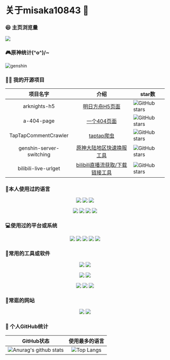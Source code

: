# 关于misaka10843 👋

### 😆 主页浏览量

![](https://count.getloli.com/get/@misaka10843.github.readme)

### 🎮原神统计\(^o^)/~

![genshin](http://121.5.227.13:3000/detail/rand/257511100.png)

### 👨‍💻 我的开源项目

|  项目名字 | 介绍 | star数                                                       |
|  :----:  | :----:  |  ------  |
| arknights-h5 | [明日方舟H5页面](https://github.com/misaka10843/arknights-h5) | <img src="https://img.shields.io/github/stars/misaka10843/arknights-h5?logo=ReverbNation&logoColor=rgba(255,255,255,.6)" alt="GitHub stars"> |
| a-404-page | [一个404页面](https://github.com/misaka10843/a-404-page) | <img src="https://img.shields.io/github/stars/misaka10843/a-404-page?logo=ReverbNation&logoColor=rgba(255,255,255,.6)" alt="GitHub stars"> |
| TapTapCommentCrawler | [ taptap爬虫 ](https://github.com/misaka10843/TapTapCommentCrawler) | <img src="https://img.shields.io/github/stars/misaka10843/TapTapCommentCrawler?logo=ReverbNation&logoColor=rgba(255,255,255,.6)" alt="GitHub stars"> |
| genshin-server-switching | [ 原神大陆地区快速换服工具 ](https://github.com/misaka10843/genshin-server-switching) | <img src="https://img.shields.io/github/stars/misaka10843/genshin-server-switching?logo=ReverbNation&logoColor=rgba(255,255,255,.6)" alt="GitHub stars"> |
| bilibili-live-urlget | [ bilibili直播流获取/下载链接工具 ](https://github.com/misaka10843/bilibili-live-urlget) | <img src="https://img.shields.io/github/stars/misaka10843/bilibili-live-urlget?logo=ReverbNation&logoColor=rgba(255,255,255,.6)" alt="GitHub stars"> |


### 🧐本人使用过的语言

<p align="center">
	<img src="https://img.shields.io/badge/JavaScript-es6-efd81d?logo=JavaScript&logoColor=efd81d"/>
	<img src="https://img.shields.io/badge/Python-3.7-326c9c?logo=Python&logoColor=326c9c"/>
	<img src="https://img.shields.io/badge/PHP-7.2-777bb3?logo=PHP&logoColor=777bb3"/>
</p>
<p align="center">
	<img src="https://img.shields.io/badge/C/C++-11-659ad2?logo=C%2B%2B&logoColor=659ad2"/>
	<img src="https://img.shields.io/badge/C%23-4.0-2c006c?logo=c%20Sharp&logoColor=2c006c"/>
	<img src="https://img.shields.io/badge/Lua-5.0-000080?logo=Lua&logoColor=000080"/>
    <img src="https://img.shields.io/badge/Shell-1.0-3e484a?logo=GNU%20Bash&logoColor=ffffff"/>
	
</p>

### 💻使用过的平台或系统

<p align="center">
<img src="https://img.shields.io/badge/Android--0?style=social&logo=Android&logoColor=3DDC84"/>
<img src="https://img.shields.io/badge/Windows10--0?style=social&logo=Windows&logoColor=0078D6"/>
<img src="https://img.shields.io/badge/Centos7--0?style=social&logo=Centos&logoColor=262577"/>
<img src="https://img.shields.io/badge/Ubuntu20.04--0?style=social&logo=Ubuntu&logoColor=E95420"/>
	<img src="https://img.shields.io/badge/IOS--0?style=social&logo=IOS&logoColor=black"/>
</p>

### 🔧常用的工具或软件

<p align="center">
<img src="https://img.shields.io/badge/VsCode-软件开发-007ACC?style=flat-square&logo=Visual%20Studio%20Code&labelColor=ffffff&logoColor=007ACC"/>
<img src="https://img.shields.io/badge/MySQL-结构型数据库-4479A1?style=flat-square&logo=MySQL&labelColor=ffffff&logoColor=4479A1"/>
</p>

<p align="center">
<img src="https://img.shields.io/badge/Chrome-浏览器-4285F4?style=flat-square&logo=Google%20Chrome&labelColor=ffffff&logoColor=4285F4"/>
<img src="https://img.shields.io/badge/Steam-悠闲娱乐(G胖快点打折！)-000000?style=flat-square&logo=Steam&labelColor=ffffff&logoColor=000000"/>
</p>

<p align="center">
<img src="https://img.shields.io/badge/Premiere-视频剪辑-9999FF?style=flat-square&logo=Adobe%20Premiere%20Pro&labelColor=ffffff&logoColor=9999FF"/>
<img src="https://img.shields.io/badge/Photoshop-P图工具-31A8FF?style=flat-square&logo=Adobe%20Photoshop&labelColor=ffffff&logoColor=31A8FF"/>
<img src="https://img.shields.io/badge/AE-后期制作-9999FF?style=flat-square&logo=Adobe%20After%20Effects&labelColor=ffffff&logoColor=9999FF"/>
</p>


###  🔗常逛的网站

<p align="center">
<a target="_blank" url="https://www.bilibili.com/"><img src="https://img.shields.io/badge/Bilibili-以前的二次宅快乐网-00A1D6?style=for-the-badge&logo=Bilibili&labelColor=ffffff"/></a>
<a target="_blank" url="https://github.com/"><img src="https://img.shields.io/badge/GitHub-程序员交友平台-181717?style=for-the-badge&logo=GitHub&logoColor=181717&labelColor=ffffff"/></a>
</p>


### 🥳 个人GitHub统计

|                          GitHub状态                          |                        使用最多的语言                        |
| :----------------------------------------------------------: | :----------------------------------------------------------: |
| ![Anurag's github stats](https://github-readme-stats.vercel.app/api?username=misaka10843&show_icons=true) | ![Top Langs](https://github-readme-stats.vercel.app/api/top-langs/?username=misaka10843&&hide=tsql) |
